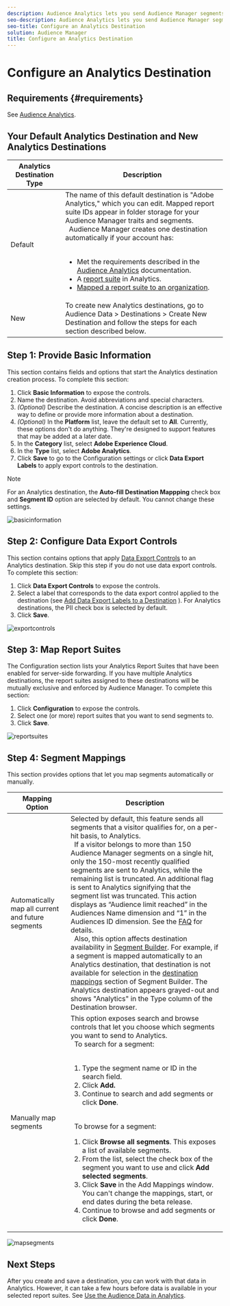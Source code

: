 ```yaml
---
description: Audience Analytics lets you send Audience Manager segments to Analytics. To use this feature, you create an Analytics destination and map segments to it in Audience Manager.
seo-description: Audience Analytics lets you send Audience Manager segments to Analytics. To use this feature, you create an Analytics destination and map segments to it in Audience Manager.
seo-title: Configure an Analytics Destination
solution: Audience Manager
title: Configure an Analytics Destination
---
```


# Configure an Analytics Destination

## Requirements {#requirements} 

See [Audience Analytics](https://marketing.adobe.com/resources/help/en_US/analytics/audiences/).

## Your Default Analytics Destination and New Analytics Destinations

|  Analytics Destination Type |  Description |
|---|---|
|  Default |  The name of this default destination is "Adobe Analytics," which you can edit. Mapped report suite IDs appear in folder storage for your Audience Manager traits and segments. <br>&nbsp; Audience Manager creates one destination automatically if your account has: <br>&nbsp; <ul><li>Met the requirements described in the [Audience Analytics](https://marketing.adobe.com/resources/help/en_US/analytics/audiences/) documentation.</li><li>A [report suite](https://marketing.adobe.com/resources/help/en_US/sc/implement/ref-reports-report-suites.html) in Analytics.</li><li>[Mapped a report suite to an organization](https://marketing.adobe.com/resources/help/en_US/mcloud/report-suite-mapping.html).</li></ul>|
|  New | To create new Analytics destinations, go to Audience Data > Destinations > Create New Destination and follow the steps for each section described below.  |

## Step 1: Provide Basic Information

This section contains fields and options that start the Analytics destination creation process. To complete this section:

1. Click **Basic Information** to expose the controls.
2. Name the destination. Avoid abbreviations and special characters.
3. *(Optional)* Describe the destination. A concise description is an effective way to define or provide more information about a destination.
4. *(Optional)* In the **Platform** list, leave the default set to **All**. Currently, these options don't do anything. They're designed to support features that may be added at a later date.
5. In the **Category** list, select **Adobe Experience Cloud**.
6. In the **Type** list, select **Adobe Analytics**.
7. Click **Save** to go to the Configuration settings or click **Data Export Labels** to apply export controls to the destination.

>[!NOTE]
>
>For an Analytics destination, the **Auto-fill Destination Mappping** check box and **Segment ID** option are selected by default. You cannot change these settings.

![basicinformation](assets/basicinformation.png)

## Step 2: Configure Data Export Controls

This section contains options that apply [Data Export Controls](/help/using/features/data-export-controls.md) to an Analytics destination. Skip this step if you do not use data export controls. To complete this section:

1. Click **Data Export Controls** to expose the controls.
2. Select a label that corresponds to the data export control applied to the destination (see [Add Data Export Labels to a Destination](/help/using/features/destinations/manage-destinations.md#add-data-export-labels) ). For Analytics destinations, the PII check box is selected by default.
3. Click **Save**.

![exportcontrols](assets/exportControls.png)

## Step 3: Map Report Suites

The Configuration section lists your Analytics Report Suites that have been enabled for server-side forwarding. If you have multiple Analytics destinations, the report suites assigned to these destinations will be mutually exclusive and enforced by Audience Manager. To complete this section:

1. Click **Configuration** to expose the controls.
2. Select one (or more) report suites that you want to send segments to.
3. Click **Save**.

![reportsuites](assets/reportSuites.png)

## Step 4: Segment Mappings

This section provides options that let you map segments automatically or manually.

|  Mapping Option |  Description |
|---|---|
|  Automatically map all current and future segments |  Selected by default, this feature sends all segments that a visitor qualifies for, on a per-hit basis, to Analytics. <br>&nbsp; If a visitor belongs to more than 150 Audience Manager segments on a single hit, only the 150-most recently qualified segments are sent to Analytics, while the remaining list is truncated. An additional flag is sent to Analytics signifying that the segment list was truncated. This action displays as “Audience limit reached” in the Audiences Name dimension and “1” in the Audiences ID dimension. See the [FAQ](https://marketing.adobe.com/resources/help/en_US/analytics/audiences/mc-audiences-faqs.html) for details. <br>&nbsp; Also, this option affects destination availability in [Segment Builder](/help/using/features/segments/segment-builder.md). For example, if a segment is mapped automatically to an Analytics destination, that destination is not available for selection in the [destination mappings](/help/using/features/segments/segment-builder.md#segment-builder-controls-destinations) section of Segment Builder. The Analytics destination appears grayed-out and shows "Analytics" in the Type column of the Destination browser. |
|  Manually map segments | This option exposes search and browse controls that let you choose which segments you want to send to Analytics. <br>&nbsp; To search for a segment: <br>&nbsp; <ol><li>Type the segment name or ID in the search field.</li><li>Click <b>Add.</b></li><li>Continue to search and add segments or click <b>Done</b>.</li></ol><br>&nbsp; To browse for a segment: <ol><li>Click <b>Browse all segments</b>. This exposes a list of available segments.</li><li>From the list, select the check box of the segment you want to use and click <b>Add selected segments</b>.</li><li>Click <b>Save</b> in the Add Mappings window. You can't change the mappings, start, or end dates during the beta release.</li><li>Continue to browse and add segments or click <b>Done</b>.</li></ol> |

![mapsegments](assets/mapSegments.png)

## Next Steps

After you create and save a destination, you can work with that data in Analytics. However, it can take a few hours before data is available in your selected report suites. See [Use the Audience Data in Analytics](https://marketing.adobe.com/resources/help/en_US/analytics/audiences/use-audience-data-analytics.html).



